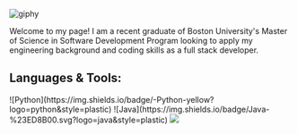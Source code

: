 ![giphy](https://user-images.githubusercontent.com/87158392/183985549-fb0cec10-ac97-4d44-b182-f2b93cede51a.gif)

<p>Welcome to my page! I am a recent graduate of Boston University's Master of Science in Software Development Program looking to apply my engineering background and coding skills as a full stack developer.</p>

<h2>Languages & Tools:</h2>
![Python](https://img.shields.io/badge/-Python-yellow?logo=python&style=plastic)
![Java](https://img.shields.io/badge/Java-%23ED8B00.svg?logo=java&style=plastic)
<img src="https://github-readme-stats.vercel.app/api/top-langs?username=atocon&layout=compact"/>
